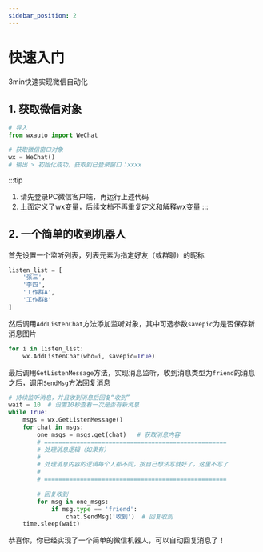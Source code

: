 ```yaml
---
sidebar_position: 2
---
```


# 快速入门

3min快速实现微信自动化

## 1. 获取微信对象

```python
# 导入
from wxauto import WeChat

# 获取微信窗口对象
wx = WeChat()
# 输出 > 初始化成功，获取到已登录窗口：xxxx
```

:::tip
1. 请先登录PC微信客户端，再运行上述代码
2. 上面定义了wx变量，后续文档不再重复定义和解释wx变量
:::


## 2. 一个简单的收到机器人

首先设置一个监听列表，列表元素为指定好友（或群聊）的昵称
```python
listen_list = [
    '张三',
    '李四',
    '工作群A',
    '工作群B'
]
```

然后调用`AddListenChat`方法添加监听对象，其中可选参数`savepic`为是否保存新消息图片
```python
for i in listen_list:
    wx.AddListenChat(who=i, savepic=True)
```

最后调用`GetListenMessage`方法，实现消息监听，收到消息类型为`friend`的消息之后，调用`SendMsg`方法回复消息
```python
# 持续监听消息，并且收到消息后回复“收到”
wait = 10  # 设置10秒查看一次是否有新消息
while True:
    msgs = wx.GetListenMessage()
    for chat in msgs:
        one_msgs = msgs.get(chat)   # 获取消息内容
        # ===================================================
        # 处理消息逻辑（如果有）
        # 
        # 处理消息内容的逻辑每个人都不同，按自己想法写就好了，这里不写了
        # 
        # ===================================================
        
        # 回复收到
        for msg in one_msgs:
            if msg.type == 'friend':
                chat.SendMsg('收到')  # 回复收到
    time.sleep(wait)

```

恭喜你，你已经实现了一个简单的微信机器人，可以自动回复消息了！